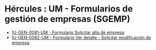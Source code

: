# Hércules : UM \- Formularios de gestión de empresas (SGEMP)



* [IU\-GEN\-0081\-UM \- Formulario Solicitar alta de empresa](/hercules/sgi-sistema-de-gestion-de-investigacion/guia-de-implantacion-checklist/um-universidad-de-murcia/um-formularios-especificos/um-formularios-de-gestion-de-empresas-sgemp/iu-gen-0081-um-formulario-solicitar-alta-de-empresa.md "/hercules/sgi-sistema-de-gestion-de-investigacion/guia-de-implantacion-checklist/um-universidad-de-murcia/um-formularios-especificos/um-formularios-de-gestion-de-empresas-sgemp/iu-gen-0081-um-formulario-solicitar-alta-de-empresa.md")
* [IU\-GEN\-0082\-UM \- Formulario Ver detalle \- Solicitar modificación de empresa](/hercules/sgi-sistema-de-gestion-de-investigacion/guia-de-implantacion-checklist/um-universidad-de-murcia/um-formularios-especificos/um-formularios-de-gestion-de-empresas-sgemp/iu-gen-0082-um-formulario-ver-detalle-solicitar-modificacion-de-empresa.md "/hercules/sgi-sistema-de-gestion-de-investigacion/guia-de-implantacion-checklist/um-universidad-de-murcia/um-formularios-especificos/um-formularios-de-gestion-de-empresas-sgemp/iu-gen-0082-um-formulario-ver-detalle-solicitar-modificacion-de-empresa.md")





